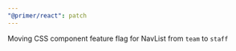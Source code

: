 ```yaml
---
"@primer/react": patch
---
```


Moving CSS component feature flag for NavList from `team` to `staff`
